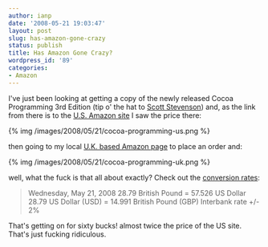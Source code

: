 ```yaml
---
author: ianp
date: '2008-05-21 19:03:47'
layout: post
slug: has-amazon-gone-crazy
status: publish
title: Has Amazon Gone Crazy?
wordpress_id: '89'
categories:
- Amazon
---
```


I've just been looking at getting a copy of the newly released Cocoa
Programming 3rd Edition (tip o' the hat to [Scott Stevenson][5]) and, as
the link from there is to the [U.S. Amazon site][3] I saw the price
there:

{% img /images/2008/05/21/cocoa-programming-us.png %}

then going to my local [U.K. based Amazon page][4] to place an order and:

{% img /images/2008/05/21/cocoa-programming-uk.png %}

well, what
the fuck is that all about exactly? Check out the [conversion rates][6]:

> Wednesday, May 21, 2008
> 28.79 British Pound = 57.526 US Dollar
> 28.79 US Dollar (USD) = 14.991 British Pound (GBP)
> Interbank rate +/- 2%

That's getting on for sixty bucks! almost twice the price of the US site. That's just fucking ridiculous.

[3]: http://www.amazon.com/dp/0321503619
[4]: http://www.amazon.co.uk/dp/0321503619
[5]: http://theocacao.com/document.page/571
[6]: http://www.oanda.com/convert/classic
